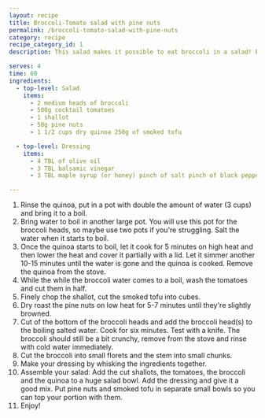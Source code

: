 ```yaml
---
layout: recipe
title: Broccoli-Tomato salad with pine nuts
permalink: /broccoli-tomato-salad-with-pine-nuts
category: recipe
recipe_category_id: 1
description: This salad makes it possible to eat broccoli in a salad! Eat some cooked chickpeas or smoked tofu on the side to give you some extra protein. This salad offers plenty of antioxidants, vitamins, fiber and is still tasty — if that's not a win then I don't know...

serves: 4
time: 60
ingredients:
  - top-level: Salad
    items:
      - 2 medium heads of broccoli
      - 500g cocktail tomatoes
      - 1 shallot
      - 50g pine nuts
      - 1 1/2 cups dry quinoa 250g of smoked tofu

  - top-level: Dressing
    items:
      - 4 TBL of olive oil
      - 3 TBL balsamic vinegar
      - 3 TBL maple syrup (or honey) pinch of salt pinch of black pepper

---
```

1.	Rinse the quinoa, put in a pot with double the amount of water (3 cups) and bring it to a boil.
2.	Bring water to boil in another large pot. You will use this pot for the broccoli heads, so maybe use two pots if you're struggling.
Salt the water when it starts to boil.
3.	Once the quinoa starts to boil, let it cook for 5 minutes on high heat and then lower the heat and cover it partially with a lid. Let it simmer another 10-15 minutes until the water is gone and the quinoa is cooked. Remove the quinoa from the stove.
4.	While the while the broccoli water comes to a boil, wash the tomatoes and cut them in half.
5.	Finely chop the shallot, cut the smoked tofu into cubes.
6.	Dry roast the pine nuts on low heat for 5-7 minutes until they're slightly browned.
7.	Cut of the bottom of the broccoli heads and add the broccoli head(s) to the boiling salted water. Cook for six minutes. Test with a knife. The broccoli should still be a bit crunchy, remove from the stove and rinse with cold water immediately.
8.	Cut the broccoli into small florets and the stem into small chunks.
9.	Make your dressing by whisking the ingredients together.
10.	Assemble your salad: Add the cut shallots, the tomatoes, the broccoli and the quinoa to a huge salad bowl. Add the dressing and give it a good mix. Put pine nuts and smoked tofu in separate small bowls so you can top your portion with them.
11.	Enjoy!
